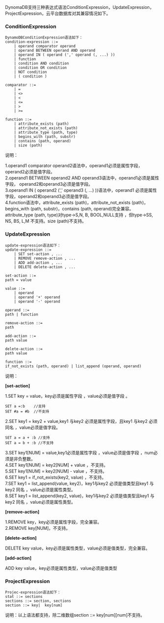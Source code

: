 

DynomaDB支持三种表达式语法ConditionExpression，UpdateExpression，ProjectExpression，云平台数据库对其兼容情况如下。
### ConditionExpression

```
DynamoDBConditionExpression语法如下：
condition-expression ::=
    | operand comparator operand
    | operand BETWEEN operand AND operand
    | operand IN ( operand (',' operand (, ...) ))
    | function 
    | condition AND condition 
    | condition OR condition
    | NOT condition 
    | ( condition )

comparator ::=
    | = 
    | <>
    | <
    | <= 
    | >
    | >=

function ::=
    | attribute_exists (path) 
    | attribute_not_exists (path) 
    | attribute_type (path, type) 
    | begins_with (path, substr) 
    | contains (path, operand)
    | size (path)

```

说明：

1.operand1 comparator operand2语法中，operand1必须是属性字段，operand2必须是值字段。 <br>
2.operand1 BETWEEN operand2 AND operand3语法中，operand1必须是属性字段， operand2和operand3必须是值字段。 <br>
3.operand1 IN ( operand2 (',' operand3 (, ...) ))语法中，operand1 必须是属性字段，operand2和operand3必须是值字段。<br>
4.function语法中，attribute_exists (path)，attribute_not_exists (path)，begins_with (path, substr)，contains (path, operand)完全兼容。attribute_type (path, type)对type->S,N, B, BOOL,NULL支持 ，但type->SS, NS, BS, L,M 不支持。size (path)不支持。


### UpdateExpression
```
update-expression语法如下：
update-expression ::=
    | SET set-action , ... 
    | REMOVE remove-action , ...  
    | ADD add-action , ... 
    | DELETE delete-action , ...

set-action ::=
path = value

value ::=
    | operand
    | operand '+' operand 
    | operand '-' operand

operand ::=
path | function

remove-action ::=
path

add-action ::=
path value

delete-action ::=
path value 

function ::=
if_not_exists (path, operand) | list_append (operand, operand)
```

说明：

**[set-action]**

1.SET key = value，key必须是属性字段 ，value必须是值字段 。

```
SET a =:b    //支持
SET #a = #b  //不支持
```

2.SET key1 = key2 + value,key1 与key2 必须是属性字段，且key1 与key2 必须同名 ，value必须是值字段。
 
```
SET a = a + :b //支持
SET a = b + :b //不支持
```

3.SET key1[NUM] = value,key1必须是属性字段  ，value必须是值字段  ，num必须是非负整数。<br>
4.SET key1[NUM] = key2[NUM] + value ，不支持。<br>
5.SET key1[NUM] = key2[NUM] - value ，不支持。<br>
6.SET key1 = if_not_exists(key2, value) ，不支持。<br>
7.SET key1 = list_append(value, key2)，key1与key2 必须是值类型且key1 与key2 同名 ，value必须是属性类型。<br>
8.SET key1 = list_append(key2, value)，key1与key2 必须是值类型且key1 与key2 同名 ，value必须是属性类型。

**[remove-action]**

1.REMOVE key，key必须是属性字段，完全兼容。<br>
2.REMOVE key[NUM]，不支持。

**[delete-action]**

DELETE key value，key必须是属性类型，value必须是值类型，完全兼容。

**[add-action]**

ADD key value，key必须是属性类型，value必须是值类型 

### ProjectExpression

```
Projec-expression语法如下：
stat ::= sections
sections ::= section, sections
section ::= key|  key[num]
```

说明：以上语法都支持，除二维数组section ::= key[num][num]不支持。